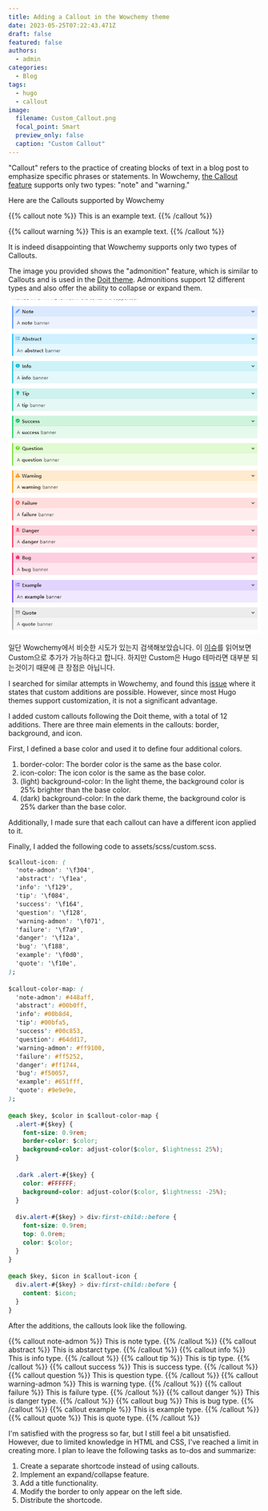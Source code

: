 ```yaml
---
title: Adding a Callout in the Wowchemy theme
date: 2023-05-25T07:22:43.471Z
draft: false
featured: false
authors:
  - admin
categories:
  - Blog
tags:
  - hugo
  - callout
image:
  filename: Custom_Callout.png
  focal_point: Smart
  preview_only: false
  caption: "Custom Callout"
---
```


"Callout" refers to the practice of creating blocks of text in a blog post to emphasize specific phrases or statements. In Wowchemy, [the Callout feature](https://wowchemy.com/docs/content/writing-markdown-latex/#callouts) supports only two types: "note" and "warning."

Here are the Callouts supported by Wowchemy

{{% callout note %}}
This is an example text.
{{% /callout %}}

{{% callout warning %}}
This is an example text.
{{% /callout %}}

It is indeed disappointing that Wowchemy supports only two types of Callouts.

The image you provided shows the "admonition" feature, which is similar to Callouts and is used in the [Doit theme](https://hugodoit.pages.dev). Admonitions support 12 different types and also offer the ability to collapse or expand them.

![](Doit_Theme_admonition.png)

일단 Wowchemy에서 비슷한 시도가 있는지 검색해보았습니다. 
이 [이슈](https://github.com/wowchemy/wowchemy-hugo-themes/issues/1698#issuecomment-637773325)를 읽어보면 Custom으로 추가가 가능하다고 합니다.
하지만 Custom은 Hugo 테마라면 대부분 되는것이기 때문에 큰 장점은 아닙니다.


I searched for similar attempts in Wowchemy, and found this [issue](https://github.com/wowchemy/wowchemy-hugo-themes/issues/1698#issuecomment-637773325) where it states that custom additions are possible. However, since most Hugo themes support customization, it is not a significant advantage.


I added custom callouts following the Doit theme, with a total of 12 additions. There are three main elements in the callouts: border, background, and icon.

First, I defined a base color and used it to define four additional colors.

1. border-color: The border color is the same as the base color.
2. icon-color: The icon color is the same as the base color.
3. (light) background-color: In the light theme, the background color is 25% brighter than the base color.
4. (dark) background-color: In the dark theme, the background color is 25% darker than the base color.

Additionally, I made sure that each callout can have a different icon applied to it.

Finally, I added the following code to assets/scss/custom.scss.


```css
$callout-icon: (
  'note-admon': '\f304',
  'abstract': '\f1ea',
  'info': '\f129',
  'tip': '\f084',
  'success': '\f164',
  'question': '\f128',
  'warning-admon': '\f071',
  'failure': '\f7a9',
  'danger': '\f12a',
  'bug': '\f188',
  'example': '\f0d0',
  'quote': '\f10e',
);

$callout-color-map: (
  'note-admon': #448aff,
  'abstract': #00b0ff,
  'info': #00b8d4,
  'tip': #00bfa5,
  'success': #00c853,
  'question': #64dd17,
  'warning-admon': #ff9100,
  'failure': #ff5252,
  'danger': #ff1744,
  'bug': #f50057,
  'example': #651fff,
  'quote': #9e9e9e,
);

@each $key, $color in $callout-color-map {
  .alert-#{$key} {
    font-size: 0.9rem;
    border-color: $color;
    background-color: adjust-color($color, $lightness: 25%);
  }

  .dark .alert-#{$key} {
    color: #FFFFFF;
    background-color: adjust-color($color, $lightness: -25%);
  }

  div.alert-#{$key} > div:first-child::before {
    font-size: 0.9rem;
    top: 0.0rem;
    color: $color;
  }
}

@each $key, $icon in $callout-icon {
  div.alert-#{$key} > div:first-child::before {
    content: $icon;
  }
}
``` 

After the additions, the callouts look like the following.

{{% callout note-admon %}}
This is note type.
{{% /callout %}}
{{% callout abstract %}}
This is abstarct type.
{{% /callout %}}
{{% callout info %}}
This is info type.
{{% /callout %}}
{{% callout tip %}}
This is tip type.
{{% /callout %}}
{{% callout success %}}
This is success type.
{{% /callout %}}
{{% callout question %}}
This is question type.
{{% /callout %}}
{{% callout warning-admon %}}
This is warning type.
{{% /callout %}}
{{% callout failure %}}
This is failure type.
{{% /callout %}}
{{% callout danger %}}
This is danger type.
{{% /callout %}}
{{% callout bug %}}
This is bug type.
{{% /callout %}}
{{% callout example %}}
This is example type.
{{% /callout %}}
{{% callout quote %}}
This is quote type.
{{% /callout %}}


I'm satisfied with the progress so far, but I still feel a bit unsatisfied. However, due to limited knowledge in HTML and CSS, I've reached a limit in creating more. I plan to leave the following tasks as to-dos and summarize:

1. Create a separate shortcode instead of using callouts.
2. Implement an expand/collapse feature.
3. Add a title functionality.
4. Modify the border to only appear on the left side.
5. Distribute the shortcode.

